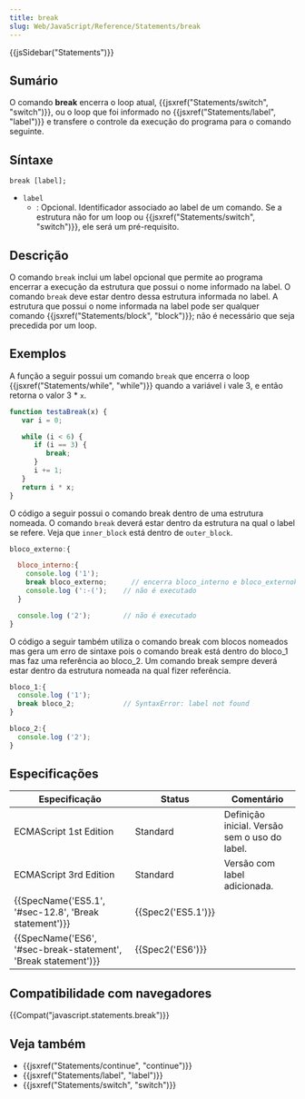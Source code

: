 ```yaml
---
title: break
slug: Web/JavaScript/Reference/Statements/break
---
```

{{jsSidebar("Statements")}}

## Sumário

O comando **break** encerra o loop atual, {{jsxref("Statements/switch", "switch")}}, ou o loop que foi informado no {{jsxref("Statements/label", "label")}} e transfere o controle da execução do programa para o comando seguinte.

## Síntaxe

```
break [label];
```

- `label`
  - : Opcional. Identificador associado ao label de um comando. Se a estrutura não for um loop ou {{jsxref("Statements/switch", "switch")}}, ele será um pré-requisito.

## Descrição

O comando `break` inclui um label opcional que permite ao programa encerrar a execução da estrutura que possui o nome informado na label. O comando `break` deve estar dentro dessa estrutura informada no label. A estrutura que possui o nome informada na label pode ser qualquer comando {{jsxref("Statements/block", "block")}}; não é necessário que seja precedida por um loop.

## Exemplos

A função a seguir possui um comando `break` que encerra o loop {{jsxref("Statements/while", "while")}} quando a variável i vale 3, e então retorna o valor 3 \* `x`.

```js
function testaBreak(x) {
   var i = 0;

   while (i < 6) {
      if (i == 3) {
         break;
      }
      i += 1;
   }
   return i * x;
}
```

O código a seguir possui o comando break dentro de uma estrutura nomeada. O comando `break` deverá estar dentro da estrutura na qual o label se refere. Veja que `inner_block` está dentro de `outer_block`.

```js
bloco_externo:{

  bloco_interno:{
    console.log ('1');
    break bloco_externo;      // encerra bloco_interno e bloco_externok
    console.log (':-(');    // não é executado
  }

  console.log ('2');        // não é executado
}
```

O código a seguir também utiliza o comando break com blocos nomeados mas gera um erro de sintaxe pois o comando break está dentro do bloco_1 mas faz uma referência ao bloco_2. Um comando break sempre deverá estar dentro da estrutura nomeada na qual fizer referência.

```js
bloco_1:{
  console.log ('1');
  break bloco_2;            // SyntaxError: label not found
}

bloco_2:{
  console.log ('2');
}
```

## Especificações

| Especificação                                                                        | Status                   | Comentário                                    |
| ------------------------------------------------------------------------------------ | ------------------------ | --------------------------------------------- |
| ECMAScript 1st Edition                                                               | Standard                 | Definição inicial. Versão sem o uso do label. |
| ECMAScript 3rd Edition                                                               | Standard                 | Versão com label adicionada.                  |
| {{SpecName('ES5.1', '#sec-12.8', 'Break statement')}}             | {{Spec2('ES5.1')}} |                                               |
| {{SpecName('ES6', '#sec-break-statement', 'Break statement')}} | {{Spec2('ES6')}}     |                                               |

## Compatibilidade com navegadores

{{Compat("javascript.statements.break")}}

## Veja também

- {{jsxref("Statements/continue", "continue")}}
- {{jsxref("Statements/label", "label")}}
- {{jsxref("Statements/switch", "switch")}}
